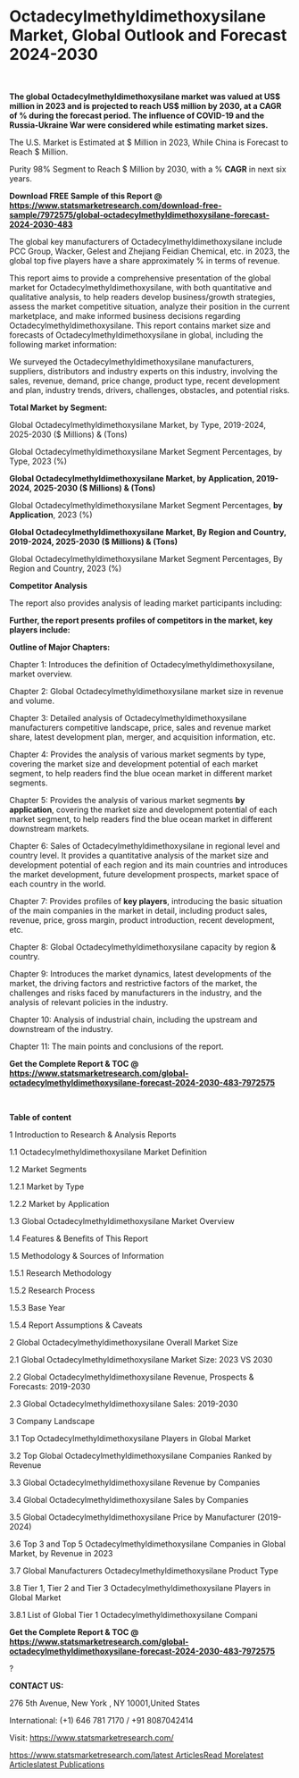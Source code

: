 <h1>Octadecylmethyldimethoxysilane Market, Global Outlook and Forecast 2024-2030</h1><br/><p><strong>The global Octadecylmethyldimethoxysilane market was valued at US$ million in 2023 and is projected to reach US$ million by 2030, at a <strong>CAGR</strong> of % during the forecast period. The influence of COVID-19 and the Russia-Ukraine War were considered while estimating market sizes.</strong></p>
 
 
 
 <p>The U.S. Market is Estimated at $ Million in 2023, While China is Forecast to Reach $ Million.</p>
 
 
 
 <p>Purity 98% Segment to Reach $ Million by 2030, with a % <strong>CAGR</strong> in next six years.</p>
 
 
 
 <p><strong>Download FREE Sample of this Report @ <a href="https://www.statsmarketresearch.com/download-free-sample/7972575/global-octadecylmethyldimethoxysilane-forecast-2024-2030-483">https://www.statsmarketresearch.com/download-free-sample/7972575/global-octadecylmethyldimethoxysilane-forecast-2024-2030-483</a></strong></p>
 
 
 
 <p>The global key manufacturers of Octadecylmethyldimethoxysilane include PCC Group, Wacker, Gelest and Zhejiang Feidian Chemical, etc. in 2023, the global top five players have a share approximately % in terms of revenue.</p>
 
 
 
 <p>This report aims to provide a comprehensive presentation of the global market for Octadecylmethyldimethoxysilane, with both quantitative and qualitative analysis, to help readers develop business/growth strategies, assess the market competitive situation, analyze their position in the current marketplace, and make informed business decisions regarding Octadecylmethyldimethoxysilane. This report contains market size and forecasts of Octadecylmethyldimethoxysilane in global, including the following market information:</p>
 
 
 
 <p>We surveyed the Octadecylmethyldimethoxysilane manufacturers, suppliers, distributors and industry experts on this industry, involving the sales, revenue, demand, price change, product type, recent development and plan, industry trends, drivers, challenges, obstacles, and potential risks.</p>
 
 
 
 <p><strong>Total Market by Segment:</strong></p>
 
 
 
 <p>Global Octadecylmethyldimethoxysilane Market, by Type, 2019-2024, 2025-2030 ($ Millions) & (Tons)</p>
 
 
 
 <p>Global Octadecylmethyldimethoxysilane Market Segment Percentages, by Type, 2023 (%)</p>
 
 
 
 <p><strong>Global Octadecylmethyldimethoxysilane Market, <strong>by Application</strong>, 2019-2024, 2025-2030 ($ Millions) & (Tons)</strong></p>
 
 
 
 <p>Global Octadecylmethyldimethoxysilane Market Segment Percentages, <strong>by Application</strong>, 2023 (%)</p>
 
 
 
 <p><strong>Global Octadecylmethyldimethoxysilane Market, By Region and Country, 2019-2024, 2025-2030 ($ Millions) & (Tons)</strong></p>
 
 
 
 <p>Global Octadecylmethyldimethoxysilane Market Segment Percentages, By Region and Country, 2023 (%)</p>
 
 
 
 <p><strong>Competitor Analysis</strong></p>
 
 
 
 <p>The report also provides analysis of leading market participants including:</p>
 
 
 
 <p><strong>Further, the report presents profiles of competitors in the market, <strong>key players</strong> include:</strong></p>
 
 
 
 <p><strong>Outline of Major Chapters:</strong></p>
 
 
 
 <p>Chapter 1: Introduces the definition of Octadecylmethyldimethoxysilane, market overview.</p>
 
 
 
 <p>Chapter 2: Global Octadecylmethyldimethoxysilane market size in revenue and volume.</p>
 
 
 
 <p>Chapter 3: Detailed analysis of Octadecylmethyldimethoxysilane manufacturers competitive landscape, price, sales and revenue market share, latest development plan, merger, and acquisition information, etc.</p>
 
 
 
 <p>Chapter 4: Provides the analysis of various market segments by type, covering the market size and development potential of each market segment, to help readers find the blue ocean market in different market segments.</p>
 
 
 
 <p>Chapter 5: Provides the analysis of various market segments <strong>by application</strong>, covering the market size and development potential of each market segment, to help readers find the blue ocean market in different downstream markets.</p>
 
 
 
 <p>Chapter 6: Sales of Octadecylmethyldimethoxysilane in regional level and country level. It provides a quantitative analysis of the market size and development potential of each region and its main countries and introduces the market development, future development prospects, market space of each country in the world.</p>
 
 
 
 <p>Chapter 7: Provides profiles of <strong>key players</strong>, introducing the basic situation of the main companies in the market in detail, including product sales, revenue, price, gross margin, product introduction, recent development, etc.</p>
 
 
 
 <p>Chapter 8: Global Octadecylmethyldimethoxysilane capacity by region & country.</p>
 
 
 
 <p>Chapter 9: Introduces the market dynamics, latest developments of the market, the driving factors and restrictive factors of the market, the challenges and risks faced by manufacturers in the industry, and the analysis of relevant policies in the industry.</p>
 
 
 
 <p>Chapter 10: Analysis of industrial chain, including the upstream and downstream of the industry.</p>
 
 
 
 <p>Chapter 11: The main points and conclusions of the report.</p>
 
 
 
 <div><b>Get the Complete Report & TOC @ <a href="https://www.statsmarketresearch.com/global-octadecylmethyldimethoxysilane-forecast-2024-2030-483-7972575">https://www.statsmarketresearch.com/global-octadecylmethyldimethoxysilane-forecast-2024-2030-483-7972575</a></b></div>
 
 
 
 <p><br />
 
 <b>Table of content</b></p>
 
 
 
 <p>1 Introduction to Research & Analysis Reports<br />
 
 1.1 Octadecylmethyldimethoxysilane Market Definition<br />
 
 1.2 Market Segments<br />
 
 1.2.1 Market by Type<br />
 
 1.2.2 Market by Application<br />
 
 1.3 Global Octadecylmethyldimethoxysilane Market Overview<br />
 
 1.4 Features & Benefits of This Report<br />
 
 1.5 Methodology & Sources of Information<br />
 
 1.5.1 Research Methodology<br />
 
 1.5.2 Research Process<br />
 
 1.5.3 Base Year<br />
 
 1.5.4 Report Assumptions & Caveats<br />
 
 2 Global Octadecylmethyldimethoxysilane Overall Market Size<br />
 
 2.1 Global Octadecylmethyldimethoxysilane Market Size: 2023 VS 2030<br />
 
 2.2 Global Octadecylmethyldimethoxysilane Revenue, Prospects & Forecasts: 2019-2030<br />
 
 2.3 Global Octadecylmethyldimethoxysilane Sales: 2019-2030<br />
 
 3 Company Landscape<br />
 
 3.1 Top Octadecylmethyldimethoxysilane Players in Global Market<br />
 
 3.2 Top Global Octadecylmethyldimethoxysilane Companies Ranked by Revenue<br />
 
 3.3 Global Octadecylmethyldimethoxysilane Revenue by Companies<br />
 
 3.4 Global Octadecylmethyldimethoxysilane Sales by Companies<br />
 
 3.5 Global Octadecylmethyldimethoxysilane Price by Manufacturer (2019-2024)<br />
 
 3.6 Top 3 and Top 5 Octadecylmethyldimethoxysilane Companies in Global Market, by Revenue in 2023<br />
 
 3.7 Global Manufacturers Octadecylmethyldimethoxysilane Product Type<br />
 
 3.8 Tier 1, Tier 2 and Tier 3 Octadecylmethyldimethoxysilane Players in Global Market<br />
 
 3.8.1 List of Global Tier 1 Octadecylmethyldimethoxysilane Compani</p>
 
 
 
 <div><b>Get the Complete Report & TOC @ <a href="https://www.statsmarketresearch.com/global-octadecylmethyldimethoxysilane-forecast-2024-2030-483-7972575">https://www.statsmarketresearch.com/global-octadecylmethyldimethoxysilane-forecast-2024-2030-483-7972575</a></b></div>
 
 
 
 <p>? </p>
 
 
 
 <p><b>CONTACT US:</b><br />
 
 276 5th Avenue, New York , NY 10001,United States<br />
 
 International: (+1) 646 781 7170 / +91 8087042414<br />
 
 Visit: <a href="https://www.statsmarketresearch.com/">https://www.statsmarketresearch.com/</a><br />
 
 <a href="https://gyeongbokgung.com">https://www.statsmarketresearch.com/</a><a href="https://hallyeomaritime.com">latest Articles</a><a href="https://jingwansa.com">Read More</a><a href="https://nguoiviet.jp/">latest Articles</a><a href="https://www.intelmarketresearch.com/">latest Publications</a></p>